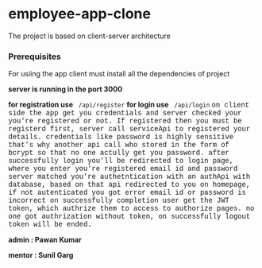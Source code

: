 # employee-app-clone  

The project is based on client-server architecture

### Prerequisites
For usiing the app client must install all the dependencies of project

**server is running in the port 3000**

**for registration use** ``` /api/register```
**for login use** ``` /api/login```
<span style = "font-family : Courier, monospace">
on client side the app get you credentials and server checked your you're registered or not.
If registered then you must be registerd first, server call  serviceApi to registered your details.
<span style = "font-family : Courier, monospace">
credentials like password is highly sensitive that's why another api call who stored in the form of bcrypt so that no one actully get you password.
<span style = "font-family : Courier, monospace">
after successfully login you'll be redirected to login page, where you enter you're registered email id and password server matched you're authetntication with an authApi with database, based on that api redirected to you on homepage, if not autenticated you got error email id or password is incorrect
on successfully completion user get the JWT token, which authrize them to access to authorize pages.
<span style = "font-family : Courier, monospace">
no one got authrization without token, on successfully logout token will be ended.

</span>

**admin : Pawan Kumar**

**mentor : Sunil Garg**
